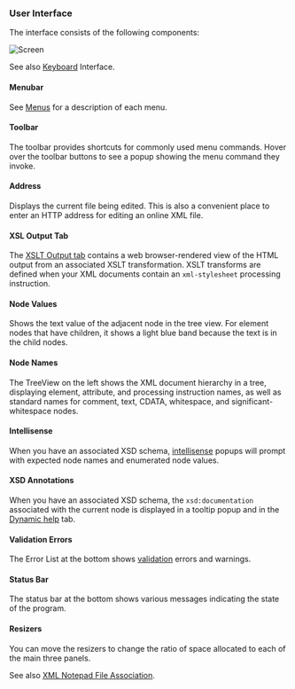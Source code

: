 ### User Interface

The interface consists of the following components:

![Screen](../assets/images/screen.png)

See also [Keyboard](keyboard.md) Interface.

#### Menubar
See [Menus](menus.md) for a description of each menu.

#### Toolbar
The toolbar provides shortcuts for commonly used menu commands. Hover over the toolbar buttons to see a popup showing the menu command they invoke.

#### Address
Displays the current file being edited. This is also a convenient place to enter an HTTP address for editing an online XML file.

#### XSL Output Tab
The [XSLT Output tab](xslt.md) contains a web browser-rendered view of the HTML output from an associated XSLT transformation. XSLT transforms are defined when your XML documents contain an `xml-stylesheet` processing instruction.

#### Node Values
Shows the text value of the adjacent node in the tree view. For element nodes that have children, it shows a light blue band because the text is in the child nodes.

#### Node Names
The TreeView on the left shows the XML document hierarchy in a tree, displaying element, attribute, and processing instruction names, as well as standard names for comment, text, CDATA, whitespace, and significant-whitespace nodes.

#### Intellisense
When you have an associated XSD schema, [intellisense](intellisense.md) popups will prompt with expected node names and enumerated node values.

#### XSD Annotations
When you have an associated XSD schema, the `xsd:documentation` associated with the current node is displayed in a tooltip popup and in the [Dynamic help](dynamic.md) tab.

#### Validation Errors
The Error List at the bottom shows [validation](validation.md) errors and warnings.

#### Status Bar
The status bar at the bottom shows various messages indicating the state of the program.

#### Resizers
You can move the resizers to change the ratio of space allocated to each of the main three panels.

See also [XML Notepad File Association](fileassociation.md).
